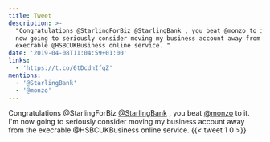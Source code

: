```yaml
---
title: Tweet
description: >-
  "Congratulations @StarlingForBiz @StarlingBank , you beat @monzo to it. I'm
  now going to seriously consider moving my business account away from the
  execrable @HSBCUKBusiness online service. "
date: '2019-04-08T11:04:59+01:00'
links:
  - 'https://t.co/6tDcdnIfqZ'
mentions:
  - '@StarlingBank'
  - '@monzo'
---
```

Congratulations @StarlingForBiz [@StarlingBank](https://twitter.com/@StarlingBank) , you beat [@monzo](https://twitter.com/@monzo) to it. I'm now going to seriously consider moving my business account away from the execrable @HSBCUKBusiness online service. 
      {{< tweet 1 0 >}}
    
